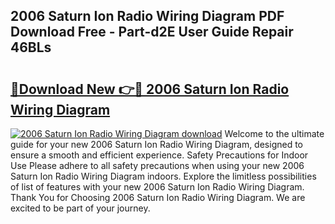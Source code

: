 ## 2006 Saturn Ion Radio Wiring Diagram PDF Download Free - Part-d2E User Guide Repair 46BLs

# <h2><a href="http://dfmyqh6.blite.top/?on=2006+Saturn+Ion+Radio+Wiring+Diagram">🔗Download New 👉🔴 2006 Saturn Ion Radio Wiring Diagram</a></h2>

[![2006 Saturn Ion Radio Wiring Diagram download](https://i.imgur.com/lujVjoI.png)](http://dfmyqh6.blite.top/?on=2006+Saturn+Ion+Radio+Wiring+Diagram)
Welcome to the ultimate guide for your new 2006 Saturn Ion Radio Wiring Diagram, designed to ensure a smooth and efficient experience. Safety Precautions for Indoor Use Please adhere to all safety precautions when using your new 2006 Saturn Ion Radio Wiring Diagram indoors. Explore the limitless possibilities of list of features with your new 2006 Saturn Ion Radio Wiring Diagram. Thank You for Choosing 2006 Saturn Ion Radio Wiring Diagram. We are excited to be part of your journey.
